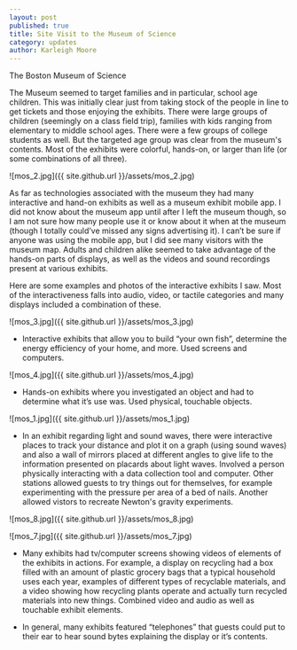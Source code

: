 ```yaml
---
layout: post
published: true
title: Site Visit to the Museum of Science
category: updates
author: Karleigh Moore
---
```


The Boston Museum of Science 

The Museum seemed to target families and in particular, school age children. This was  initially clear just from taking stock of the people in line to get tickets and those enjoying the exhibits. There were large groups of children (seemingly on a class field trip), families with kids ranging from elementary to middle school ages. There were a few groups of college students as well. But the targeted age group was clear from the museum's contents. Most of the exhibits were colorful, hands-on, or larger than life (or some combinations of all three). 

![mos_2.jpg]({{ site.github.url }}/assets/mos_2.jpg)


As far as technologies associated with the museum they had many interactive and hand-on exhibits as well as a museum exhibit mobile app. I did not know about the museum app until after I left the museum though, so I am not sure how many people use it or know about it when at the museum (though I totally could’ve missed any signs advertising it). I can’t be sure if anyone was using the mobile app, but I did see many visitors with the museum map. Adults and children alike seemed to take advantage of the hands-on parts of displays, as well as the videos and sound recordings present at various exhibits. 

Here are some examples and photos of the interactive exhibits I saw. Most of the interactiveness falls into audio, video, or tactile categories and many displays included a combination of these.

![mos_3.jpg]({{ site.github.url }}/assets/mos_3.jpg)


- Interactive exhibits that allow you to build “your own fish”, determine the energy efficiency of your home, and more. Used screens and computers. 

![mos_4.jpg]({{ site.github.url }}/assets/mos_4.jpg)


- Hands-on exhibits where you investigated an object and had to determine what it’s use was. Used physical, touchable objects.  

![mos_1.jpg]({{ site.github.url }}/assets/mos_1.jpg)


- In an exhibit regarding light and sound waves, there were interactive places to track your distance and plot it on a graph (using sound waves) and also a wall of mirrors placed at different angles to give life to the information presented on placards about light waves. Involved a person physically interacting with a data collection tool and computer. Other stations allowed guests to try things out for themselves, for example experimenting with the pressure per area of a bed of nails. Another allowed vistors to recreate Newton's gravity experiments. 

![mos_8.jpg]({{ site.github.url }}/assets/mos_8.jpg)

![mos_7.jpg]({{ site.github.url }}/assets/mos_7.jpg)


- Many exhibits had tv/computer screens showing videos of elements of the exhibits in actions. For example, a display on recycling had a box filled with an amount of plastic grocery bags that a typical household uses each year, examples of different types of recyclable materials, and a video showing how recycling plants operate and actually turn recycled materials into new things. Combined video and audio as well as touchable exhibit elements. 

- In general, many exhibits featured “telephones” that guests could put to their ear to hear sound bytes explaining the display or it’s contents. 
